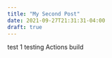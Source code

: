 ```yaml
---
title: "My Second Post"
date: 2021-09-27T21:31:31-04:00
draft: true
---
```


test 1
testing Actions build